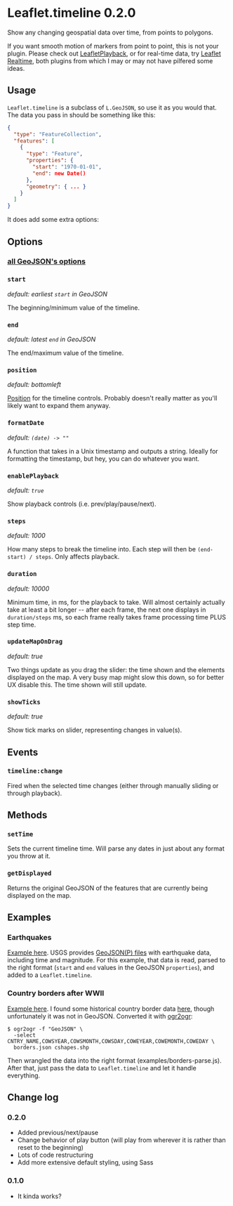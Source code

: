 # Leaflet.timeline 0.2.0

Show any changing geospatial data over time, from points to polygons.

If you want smooth motion of markers from point to point, this is not your
plugin. Please check out [LeafletPlayback][], or for real-time data, try
[Leaflet Realtime][], both plugins from which I may or may not have pilfered
some ideas.

## Usage

`Leaflet.timeline` is a subclass of `L.GeoJSON`, so use it as you would that.
The data you pass in should be something like this:

``` json
{
  "type": "FeatureCollection",
  "features": [
    {
      "type": "Feature",
      "properties": {
        "start": "1970-01-01",
        "end": new Date()
      },
      "geometry": { ... }
    }
  ]
}
```

It does add some extra options:

## Options

### [all GeoJSON's options](http://leafletjs.com/reference.html#geojson)

### `start`
*default: earliest `start` in GeoJSON*

The beginning/minimum value of the timeline.

### `end`
*default: latest `end` in GeoJSON*

The end/maximum value of the timeline.

### `position`
*default: bottomleft*

[Position](http://leafletjs.com/reference.html#control) for the timeline
controls. Probably doesn't really matter as you'll likely want to expand them
anyway.

### `formatDate`
*default: `(date) -> ""`*

A function that takes in a Unix timestamp and outputs a string. Ideally for
formatting the timestamp, but hey, you can do whatever you want.

### `enablePlayback`
*default: `true`*

Show playback controls (i.e. prev/play/pause/next).

### `steps`
*default: 1000*

How many steps to break the timeline into. Each step will then be `(end-start) /
steps`. Only affects playback.

### `duration`
*default: 10000*

Minimum time, in ms, for the playback to take. Will almost certainly actually
take at least a bit longer -- after each frame, the next one displays in
`duration/steps` ms, so each frame really takes frame processing time PLUS
step time.

### `updateMapOnDrag`
*default: true*

Two things update as you drag the slider: the time shown and the elements
displayed on the map. A very busy map might slow this down, so for better UX
disable this. The time shown will still update.

### `showTicks`
*default: true*

Show tick marks on slider, representing changes in value(s).

## Events

### `timeline:change`
Fired when the selected time changes (either through manually sliding or
through playback).

## Methods

### `setTime`
Sets the current timeline time. Will parse any dates in just about any format
you throw at it.

### `getDisplayed`
Returns the original GeoJSON of the features that are currently being displayed
on the map.

## Examples

### Earthquakes

[Example here][1]. USGS provides [GeoJSON(P) files][2] with earthquake data,
including time and magnitude. For this example, that data is read, parsed to the
right format (`start` and `end` values in the GeoJSON `properties`), and added
to a `Leaflet.timeline`.


### Country borders after WWII

[Example here][3]. I found some historical country border data [here][4], though
unfortunately it was not in GeoJSON. Converted it with [ogr2ogr][5]:

    $ ogr2ogr -f "GeoJSON" \
      -select CNTRY_NAME,COWSYEAR,COWSMONTH,COWSDAY,COWEYEAR,COWEMONTH,COWEDAY \
      borders.json cshapes.shp

Then wrangled the data into the right format (examples/borders-parse.js). After
that, just pass the data to `Leaflet.timeline` and let it handle everything.

## Change log

### 0.2.0
- Added previous/next/pause
- Change behavior of play button (will play from wherever it is rather than
  reset to the beginning)
- Lots of code restructuring
- Add more extensive default styling, using Sass

### 0.1.0
- It kinda works?

[Leaflet Realtime]: https://github.com/perliedman/leaflet-realtime
[LeafletPlayback]: https://github.com/hallahan/LeafletPlayback
[1]: http://skeate.github.io/Leaflet.timeline/earthquakes.html
[2]: http://earthquake.usgs.gov/earthquakes/feed/v1.0/geojson.php
[3]: http://skeate.github.io/Leaflet.timeline/borders.html
[4]: http://nils.weidmann.ws/projects/cshapes
[5]: http://www.gdal.org/ogr2ogr.html
